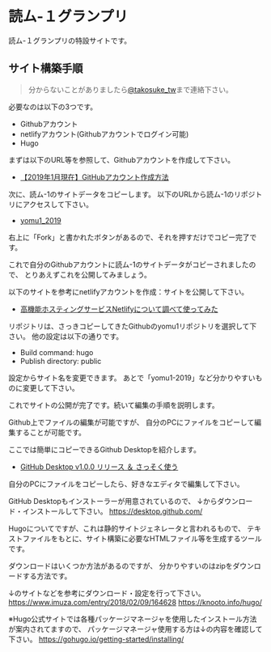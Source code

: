 # 読ム-１グランプリ

読ム-１グランプリの特設サイトです。


## サイト構築手順

> 分からないことがありましたら[@takosuke_tw](https://twitter.com/takosuke_tw)まで連絡下さい。

必要なのは以下の3つです。

- Githubアカウント
- netlifyアカウント(Githubアカウントでログイン可能)
- Hugo

まずは以下のURL等を参照して、Githubアカウントを作成して下さい。

- [【2019年1月現在】GitHubアカウント作成方法](https://qiita.com/okumurakengo/items/848f7177765cf25fcde0)

次に、読ム-1のサイトデータをコピーします。
以下のURLから読ム-1のリポジトリにアクセスして下さい。

- [yomu1_2019](https://github.com/TakosukeGH/yomu1_2019)

右上に「Fork」と書かれたボタンがあるので、それを押すだけでコピー完了です。

これで自分のGithubアカウントに読ム-1のサイトデータがコピーされましたので、
とりあえずこれを公開してみましょう。

以下のサイトを参考にnetlifyアカウントを作成：サイトを公開して下さい。

- [高機能ホスティングサービスNetlifyについて調べて使ってみた](https://qiita.com/sugo/items/2ee64887d682b0dae635)

リポジトリは、さっきコピーしてきたGithubのyomu1リポジトリを選択して下さい。
他の設定は以下の通りです。

- Build command: hugo
- Publish directory: public

設定からサイト名を変更できます。
あとで「yomu1-2019」など分かりやすいものに変更して下さい。

これでサイトの公開が完了です。続いて編集の手順を説明します。

Github上でファイルの編集が可能ですが、
自分のPCにファイルをコピーして編集することが可能です。

ここでは簡単にコピーできるGithub Desktopを紹介します。

- [GitHub Desktop v1.0.0 リリース ＆ さっそく使う](https://azriton.github.io/2017/09/23/GitHub-Desktop-v1.0.0リリース＆さっそく使う/)

自分のPCにファイルをコピーしたら、好きなエディタで編集して下さい。


GitHub Desktopもインストーラーが用意されているので、
↓からダウンロード・インストールして下さい。
<https://desktop.github.com/>

Hugoについてですが、これは静的サイトジェネレータと言われるもので、
テキストファイルをもとに、サイト構築に必要なHTMLファイル等を生成するツールです。

ダウンロードはいくつか方法があるのですが、
分かりやすいのはzipをダウンロードする方法です。

↓のサイトなどを参考にダウンロード・設定を行って下さい。
<https://www.imuza.com/entry/2018/02/09/164628>
<https://knooto.info/hugo/>

※Hugo公式サイトでは各種パッケージマネージャを使用したインストール方法が案内されてますので、
パッケージマネージャ使用する方は↓の内容を確認して下さい。
<https://gohugo.io/getting-started/installing/>




